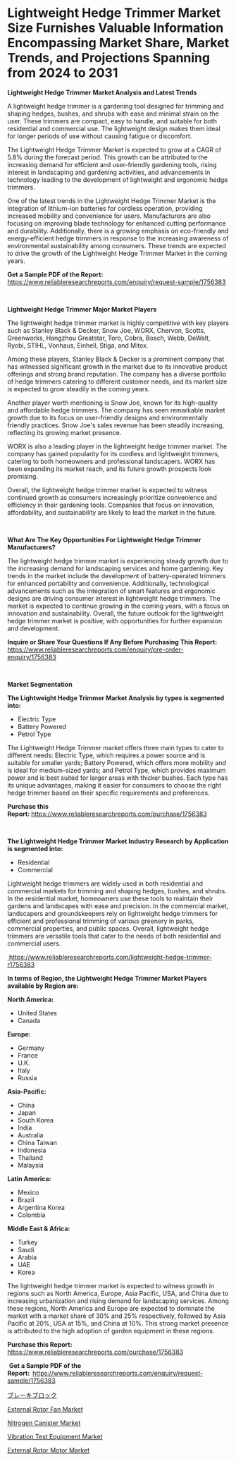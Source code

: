 <p><h1>Lightweight Hedge Trimmer Market Size Furnishes Valuable Information Encompassing Market Share, Market Trends, and Projections Spanning from 2024 to 2031</h1></p><p><strong>Lightweight Hedge Trimmer Market Analysis and Latest Trends</strong></p>
<p><p>A lightweight hedge trimmer is a gardening tool designed for trimming and shaping hedges, bushes, and shrubs with ease and minimal strain on the user. These trimmers are compact, easy to handle, and suitable for both residential and commercial use. The lightweight design makes them ideal for longer periods of use without causing fatigue or discomfort.</p><p>The Lightweight Hedge Trimmer Market is expected to grow at a CAGR of 5.8% during the forecast period. This growth can be attributed to the increasing demand for efficient and user-friendly gardening tools, rising interest in landscaping and gardening activities, and advancements in technology leading to the development of lightweight and ergonomic hedge trimmers.</p><p>One of the latest trends in the Lightweight Hedge Trimmer Market is the integration of lithium-ion batteries for cordless operation, providing increased mobility and convenience for users. Manufacturers are also focusing on improving blade technology for enhanced cutting performance and durability. Additionally, there is a growing emphasis on eco-friendly and energy-efficient hedge trimmers in response to the increasing awareness of environmental sustainability among consumers. These trends are expected to drive the growth of the Lightweight Hedge Trimmer Market in the coming years.</p></p>
<p><strong>Get a Sample PDF of the Report:&nbsp;</strong> <a href="https://www.reliableresearchreports.com/enquiry/request-sample/1756383">https://www.reliableresearchreports.com/enquiry/request-sample/1756383</a></p>
<p>&nbsp;</p>
<p><strong>Lightweight Hedge Trimmer Major Market Players</strong></p>
<p><p>The lightweight hedge trimmer market is highly competitive with key players such as Stanley Black & Decker, Snow Joe, WORX, Chervon, Scotts, Greenworks, Hangzhou Greatstar, Toro, Cobra, Bosch, Webb, DeWalt, Ryobi, STIHL, Vonhaus, Einhell, Stiga, and Mitox.</p><p>Among these players, Stanley Black & Decker is a prominent company that has witnessed significant growth in the market due to its innovative product offerings and strong brand reputation. The company has a diverse portfolio of hedge trimmers catering to different customer needs, and its market size is expected to grow steadily in the coming years.</p><p>Another player worth mentioning is Snow Joe, known for its high-quality and affordable hedge trimmers. The company has seen remarkable market growth due to its focus on user-friendly designs and environmentally friendly practices. Snow Joe's sales revenue has been steadily increasing, reflecting its growing market presence.</p><p>WORX is also a leading player in the lightweight hedge trimmer market. The company has gained popularity for its cordless and lightweight trimmers, catering to both homeowners and professional landscapers. WORX has been expanding its market reach, and its future growth prospects look promising.</p><p>Overall, the lightweight hedge trimmer market is expected to witness continued growth as consumers increasingly prioritize convenience and efficiency in their gardening tools. Companies that focus on innovation, affordability, and sustainability are likely to lead the market in the future.</p></p>
<p>&nbsp;</p>
<p><strong>What Are The Key Opportunities For Lightweight Hedge Trimmer Manufacturers?</strong></p>
<p><p>The lightweight hedge trimmer market is experiencing steady growth due to the increasing demand for landscaping services and home gardening. Key trends in the market include the development of battery-operated trimmers for enhanced portability and convenience. Additionally, technological advancements such as the integration of smart features and ergonomic designs are driving consumer interest in lightweight hedge trimmers. The market is expected to continue growing in the coming years, with a focus on innovation and sustainability. Overall, the future outlook for the lightweight hedge trimmer market is positive, with opportunities for further expansion and development.</p></p>
<p><strong>Inquire or Share Your Questions If Any Before Purchasing This Report:</strong> <a href="https://www.reliableresearchreports.com/enquiry/pre-order-enquiry/1756383">https://www.reliableresearchreports.com/enquiry/pre-order-enquiry/1756383</a></p>
<p>&nbsp;</p>
<p><strong>Market Segmentation</strong></p>
<p><strong>The Lightweight Hedge Trimmer Market Analysis by types is segmented into:</strong></p>
<p><ul><li>Electric Type</li><li>Battery Powered</li><li>Petrol Type</li></ul></p>
<p><p>The Lightweight Hedge Trimmer market offers three main types to cater to different needs: Electric Type, which requires a power source and is suitable for smaller yards; Battery Powered, which offers more mobility and is ideal for medium-sized yards; and Petrol Type, which provides maximum power and is best suited for larger areas with thicker bushes. Each type has its unique advantages, making it easier for consumers to choose the right hedge trimmer based on their specific requirements and preferences.</p></p>
<p><strong>Purchase this Report:&nbsp;</strong><a href="https://www.reliableresearchreports.com/purchase/1756383">https://www.reliableresearchreports.com/purchase/1756383</a></p>
<p>&nbsp;</p>
<p><strong>The Lightweight Hedge Trimmer Market Industry Research by Application is segmented into:</strong></p>
<p><ul><li>Residential</li><li>Commercial</li></ul></p>
<p><p>Lightweight hedge trimmers are widely used in both residential and commercial markets for trimming and shaping hedges, bushes, and shrubs. In the residential market, homeowners use these tools to maintain their gardens and landscapes with ease and precision. In the commercial market, landscapers and groundskeepers rely on lightweight hedge trimmers for efficient and professional trimming of various greenery in parks, commercial properties, and public spaces. Overall, lightweight hedge trimmers are versatile tools that cater to the needs of both residential and commercial users.</p></p>
<p><a href="https://www.reliableresearchreports.com/lightweight-hedge-trimmer-r1756383">&nbsp;https://www.reliableresearchreports.com/lightweight-hedge-trimmer-r1756383</a></p>
<p><strong>In terms of Region, the Lightweight Hedge Trimmer Market Players available by Region are:</strong></p>
<p>
    <p> <strong> North America: </strong>
        <ul>
            <li>United States</li>
            <li>Canada</li>
        </ul>
        </p> 
    <p> <strong> Europe: </strong>
        <ul>
            <li>Germany</li>
            <li>France</li>
            <li>U.K.</li>
            <li>Italy</li>
            <li>Russia</li>
        </ul>
        </p> 
    <p> <strong> Asia-Pacific: </strong>
        <ul>
            <li>China</li>
            <li>Japan</li>
            <li>South Korea</li>
            <li>India</li>
            <li>Australia</li>
            <li>China Taiwan</li>
            <li>Indonesia</li>
            <li>Thailand</li>
            <li>Malaysia</li>
        </ul>
        </p> 
    <p> <strong> Latin America: </strong>
        <ul>
            <li>Mexico</li>
            <li>Brazil</li>
            <li>Argentina Korea</li>
            <li>Colombia</li>
        </ul>
        </p> 
    <p> <strong> Middle East & Africa: </strong>
        <ul>
            <li>Turkey</li>
            <li>Saudi</li>
            <li>Arabia</li>
            <li>UAE</li>
            <li>Korea</li>
        </ul>
    </p>
    </p>
<p><p>The lightweight hedge trimmer market is expected to witness growth in regions such as North America, Europe, Asia Pacific, USA, and China due to increasing urbanization and rising demand for landscaping services. Among these regions, North America and Europe are expected to dominate the market with a market share of 30% and 25% respectively, followed by Asia Pacific at 20%, USA at 15%, and China at 10%. This strong market presence is attributed to the high adoption of garden equipment in these regions.</p></p>
<p><strong>Purchase this Report: </strong><a href="https://www.reliableresearchreports.com/purchase/1756383">https://www.reliableresearchreports.com/purchase/1756383</a></p>
<p>&nbsp;<strong>Get a Sample PDF of the Report:&nbsp;&nbsp;</strong><a href="https://www.reliableresearchreports.com/enquiry/request-sample/1756383">https://www.reliableresearchreports.com/enquiry/request-sample/1756383</a></p>
<p><strong></strong></p>
<p><p><a href="https://medium.com/@chrispcreem58/%E3%83%96%E3%83%AC%E3%83%BC%E3%82%AD%E3%83%96%E3%83%AD%E3%83%83%E3%82%AF%E3%81%AE%E5%B8%82%E5%A0%B4%E3%82%B7%E3%82%A7%E3%82%A2%E3%81%AE%E9%80%B2%E5%8C%96%E3%81%A8%E5%B8%82%E5%A0%B4%E6%88%90%E9%95%B7%E3%83%88%E3%83%AC%E3%83%B3%E3%83%892024%E5%B9%B4-2031%E5%B9%B4-955a70beec54">ブレーキブロック</a></p><p><a href="https://github.com/changoleonlaverguenzanoexiste/Market-Research-Report-List-2/blob/main/external-rotor-fan-market.md">External Rotor Fan Market</a></p><p><a href="https://www.linkedin.com/pulse/nitrogen-canister-market-comprehensive-assessment-type-application-mi6je?trackingId=Z%2FBrKrZbc3iV6m2WZCVLpA%3D%3D">Nitrogen Canister Market</a></p><p><a href="https://www.linkedin.com/pulse/vibration-test-equipment-market-trends-forecast-competitive-analysis-x0e4e?trackingId=KfSYlCZI%2FxXXanKCcvF1AA%3D%3D">Vibration Test Equipment Market</a></p><p><a href="https://github.com/dimitrishawkinswaynenp91rgz/Market-Research-Report-List-2/blob/main/external-rotor-motor-market.md">External Rotor Motor Market</a></p></p>